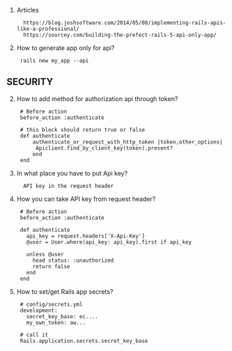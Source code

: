 1. Articles
    
         https://blog.joshsoftware.com/2014/05/08/implementing-rails-apis-like-a-professional/
         https://sourcey.com/building-the-prefect-rails-5-api-only-app/
         
2. How to generate app only for api?
        
        rails new my_app --api
         
## SECURITY
2. How to add method for authorization api through token?
        
        # Before action 
        before_action :authenticate
        
        # this block should return true or false
        def authenticate
            authenticate_or_request_with_http_token |token,other_options|
             Apiclient.find_by_client_key(token).present?
            end
        end
        
3. In what place you have to put Api key?
        
         API key in the request header 
4. How you can take API key from request header?
        
        # Before action 
        before_action :authenticate 
        
        def authenticate
          api_key = request.headers['X-Api-Key']
          @user = User.where(api_key: api_key).first if api_key

          unless @user
            head status: :unauthorized
            return false
          end
        end
5. How to set/get Rails app secrets?
        
        # config/secrets.yml
        development:
          secret_key_base: ec....
          my_own_token: aw...
        
        # call it
        Rails.application.secrets.secret_key_base
